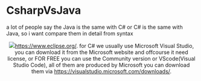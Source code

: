 # CsharpVsJava
a lot of people say the Java is the same with C# or C# is the same with Java, so i want compare them in detail from syntax 

<p align="center">
<a href="https://www.oracle.com/java/">
<img src="https://github.com/appleve/CsharpVsJava/blob/master/java-icon-image-0.jpg?raw=true/ >
</a>
</p>

Preparation:
IDE: for jAVA we use Eclipse, you can get it form the website https://www.eclipse.org/. for C# we usually use Microsoft Visual Studio, you can download it from the Microsoft website and offcourse it need license, or FOR FREE you can use the Community version or VScode(Visual Studio Code), all of them are produced by Microsoft you can download them via https://visualstudio.microsoft.com/downloads/. 
